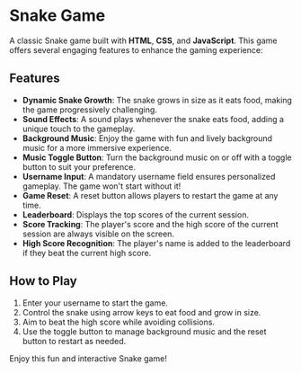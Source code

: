 # Snake Game

A classic Snake game built with **HTML**, **CSS**, and **JavaScript**. This game offers several engaging features to enhance the gaming experience:

## Features

- **Dynamic Snake Growth**: The snake grows in size as it eats food, making the game progressively challenging.  
- **Sound Effects**: A sound plays whenever the snake eats food, adding a unique touch to the gameplay.  
- **Background Music**: Enjoy the game with fun and lively background music for a more immersive experience.  
- **Music Toggle Button**: Turn the background music on or off with a toggle button to suit your preference.  
- **Username Input**: A mandatory username field ensures personalized gameplay. The game won't start without it!  
- **Game Reset**: A reset button allows players to restart the game at any time.  
- **Leaderboard**: Displays the top scores of the current session.  
- **Score Tracking**: The player's score and the high score of the current session are always visible on the screen.  
- **High Score Recognition**: The player's name is added to the leaderboard if they beat the current high score.

## How to Play

1. Enter your username to start the game.  
2. Control the snake using arrow keys to eat food and grow in size.  
3. Aim to beat the high score while avoiding collisions.  
4. Use the toggle button to manage background music and the reset button to restart as needed.  

Enjoy this fun and interactive Snake game!
